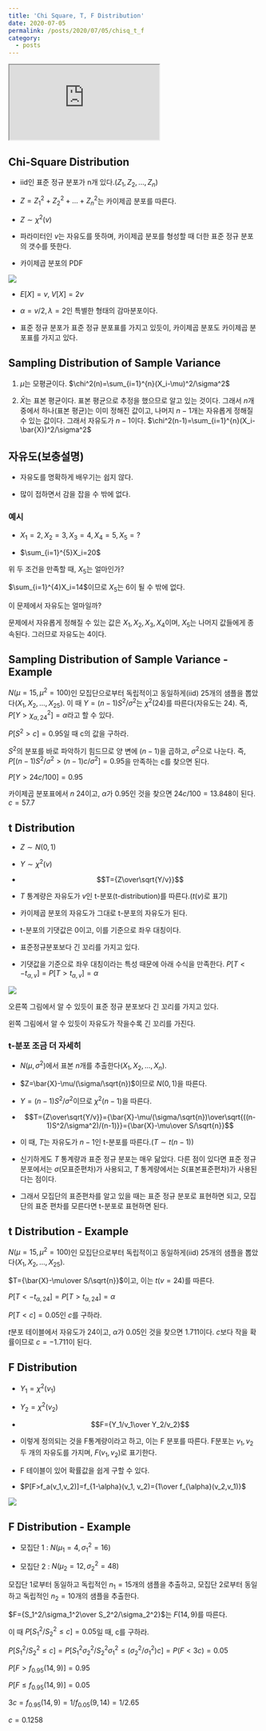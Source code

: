 ```yaml
---
title: 'Chi Square, T, F Distribution'
date: 2020-07-05
permalink: /posts/2020/07/05/chisq_t_f
category:
  - posts
---
```


<iframe src="https://www.youtube.com/embed/DyBxYsCow9k"> </iframe>

## Chi-Square Distribution
- iid인 표준 정규 분포가 n개 있다.($Z_1, Z_2, ..., Z_n$)

- $Z=Z_1^2+ Z_2^2+ ...+ Z_n^2$는 카이제곱 분포를 따른다.

- $Z\sim \chi^2(v)$

- 파라미터인 $v$는 자유도를 뜻하며, 카이제곱 분포를 형성할 때 더한 표준 정규 분포의 갯수를 뜻한다.

- 카이제곱 분포의 PDF

![](https://user-images.githubusercontent.com/26649034/86525674-3e395180-bec5-11ea-9a1c-78a13c8d4c3a.png)

- $E[X]=v,\;V[X]=2v$

- $\alpha=v/2, \lambda=2$인 특별한 형태의 감마분포이다.

- 표준 정규 분포가 표준 정규 분포표를 가지고 있듯이, 카이제곱 분포도 카이제곱 분포표를 가지고 있다.

## Sampling Distribution of Sample Variance
1. $\mu$는 모평균이다.
	$\chi^2(n)=\sum_{i=1}^{n}(X_i-\mu)^2/\sigma^2$  

3. $\bar{X}$는 표본 평균이다. 표본 평균으로 추정을 했으므로 알고 있는 것이다. 그래서 $n$개 중에서 하나(표본 평균)는 이미 정해진 값이고, 나머지 $n-1$개는 자유롭게 정해질 수 있는 값이다. 그래서 자유도가 $n-1$이다.
	$\chi^2(n-1)=\sum_{i=1}^{n}(X_i-\bar{X})^2/\sigma^2$

## 자유도(보충설명)
- 자유도를 명확하게 배우기는 쉽지 않다.

- 많이 접하면서 감을 잡을 수 밖에 없다.

### 예시  
- $X_1=2, X_2=3, X_3=4, X_4=5, X_5=?$

- $\sum_{i=1}^{5}X_i=20$

위 두 조건을 만족할 때, $X_5$는 얼마인가?

$\sum_{i=1}^{4}X_i=14$이므로 $X_5$는 6이 될 수 밖에 없다.

이 문제에서 자유도는 얼마일까?

문제에서 자유롭게 정해질 수 있는 값은 $X_1, X_2, X_3, X_4$이며, $X_5$는 나머지 값들에게 종속된다. 그러므로 자유도는 4이다.

## Sampling Distribution of Sample Variance - Example
$N(\mu=15,\mu^2=100)$인 모집단으로부터 독립적이고 동일하게(iid) 25개의 샘플을 뽑았다($X_1, X_2, ..., X_{25}$). 이 때 $Y=(n-1)S^2/\sigma^2$는 $\chi^2(24)$를 따른다(자유도는 24). 즉, $P[Y>\chi^2_{\alpha,24}]=\alpha$라고 할 수 있다.

$P[S^2>c]=0.95$일 때 c의 값을 구하라.

$S^2$의 분포를 바로 파악하기 힘드므로 양 변에 $(n-1)$을 곱하고, $\sigma^2$으로 나눈다. 즉, $P[(n-1)S^2/\sigma^2>(n-1)c/\sigma^2]=0.95$을 만족하는 c를 찾으면 된다. 

$P[Y>24c/100]=0.95$  

카이제곱 분포표에서 $n$ 24이고, $\alpha$가 0.95인 것을 찾으면 $24c/100=13.848$이 된다. $c=57.7$

## t Distribution
- $Z\sim N(0,1)$  

- $Y\sim \chi^2(v)$  

- $$T={Z\over\sqrt{Y/v}}$$

- $T$ 통계량은 자유도가 $v$인 t-분포(t-distribution)를 따른다.($t(v)$로 표기)

- 카이제곱 분포의 자유도가 그대로 t-분포의 자유도가 된다.

- t-분포의 기댓값은 0이고, 이를 기준으로 좌우 대칭이다.

- 표준정규분포보다 긴 꼬리를 가지고 있다.

- 기댓값을 기준으로 좌우 대칭이라는 특성 때문에 아래 수식을 만족한다.
$P[T<-t_{\alpha, v}]=P[T>t_{\alpha, v}]=\alpha$  

![](https://user-images.githubusercontent.com/26649034/86525673-3d082480-bec5-11ea-8154-a9d041a0a4df.png)

오른쪽 그림에서 알 수 있듯이 표준 정규 분포보다 긴 꼬리를 가지고 있다.

왼쪽 그림에서 알 수 있듯이 자유도가 작을수록 긴 꼬리를 가진다.

### t-분포 조금 더 자세히
- $N(\mu,\sigma^2)$에서 표본 $n$개를 추출한다($X_1, X_2, ..., X_n$).

- $Z=\bar{X}-\mu/(\sigma/\sqrt{n})$이므로 $N(0,1)$을 따른다.

- $Y=(n-1)S^2/\sigma^2$이므로 $\chi^2(n-1)$을 따른다.

- $$T={Z\over\sqrt{Y/v}}={\bar{X}-\mu/(\sigma/\sqrt{n})\over\sqrt{((n-1)S^2/\sigma^2)/(n-1)}}={\bar{X}-\mu\over S/\sqrt{n}}$$

- 이 때, $T$는 자유도가 $n-1$인 t-분포를 따른다.($T\sim t(n-1)$)

- 신기하게도 $T$ 통계량과 표준 정규 분포는 매우 닮았다. 다른 점이 있다면 표준 정규 분포에서는 $\sigma$(모표준편차)가 사용되고, $T$ 통계량에서는 $S$(표본표준편차)가 사용된다는 점이다.

- 그래서 모집단의 표준편차를 알고 있을 때는 표준 정규 분포로 표현하면 되고, 모집단의 표준 편차를 모른다면 t-분포로 표현하면 된다.

## t Distribution - Example
$N(\mu=15,\mu^2=100)$인 모집단으로부터 독립적이고 동일하게(iid) 25개의 샘플을 뽑았다($X_1, X_2, ..., X_{25}$).

$T={\bar{X}-\mu\over S/\sqrt{n}}$이고, 이는 $t(v=24)$를 따른다.

$P[T<-t_{\alpha, 24}]=P[T>t_{\alpha, 24}]=\alpha$

$P[T < c]=0.05$인 $c$를 구하라.

$t$분포 테이블에서 자유도가 24이고, $\alpha$가 0.05인 것을 찾으면 1.711이다. $c$보다 작을 확률이므로 $c=-1.711$이 된다.

## F Distribution
- $Y_1=\chi^2(v_1)$  

- $Y_2=\chi^2(v_2)$  

- $$F={Y_1/v_1\over Y_2/v_2}$$

- 이렇게 정의되는 것을 F통계량이라고 하고, 이는 F 분포를 따른다. F분포는 $v_1, v_2$ 두 개의 자유도를 가지며, $F(v_1, v_2)$로 표기한다.

- F 테이블이 있어 확률값을 쉽게 구할 수 있다.

- $P[F>f_a(v_1,v_2)]=f_{1-\alpha}(v_1, v_2)={1\over f_{\alpha}(v_2,v_1)}$  

![](https://user-images.githubusercontent.com/26649034/86525671-39749d80-bec5-11ea-9663-a8bc3cacb227.png)

## F Distribution - Example
- 모집단 1 : $N(\mu_1=4,\sigma_1^2=16)$  

- 모집단 2 : $N(\mu_2=12,\sigma_2^2=48)$  

모집단 1로부터 동일하고 독립적인 $n_1=15$개의 샘플을 추출하고, 모집단 2로부터 동일하고 독립적인 $n_2=10$개의 샘플을 추출한다.

$F={S_1^2/\sigma_1^2\over S_2^2/\sigma_2^2}$는 $F(14,9)$를 따른다.

이 때 $P[S_1^2/S_2^2\le c]=0.05$일 때, c를 구하라.

$P[S_1^2/S_2^2\le c]=P[S_1^2\sigma_2^2/S_2^2\sigma_1^2\le (\sigma_2^2/\sigma_1^2)c]=P(F<3c)=0.05$  

$P[F>f_{0.95}(14,9)]=0.95$  

$P[F\le f_{0.95}(14,9)]=0.05$  

$3c=f_{0.95}(14,9)=1/f_{0.05}(9,14)=1/2.65$  

$c=0.1258$  
